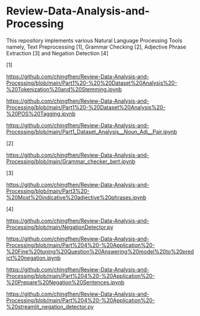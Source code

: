 # Review-Data-Analysis-and-Processing

This repository implements various Natural Language Processing Tools namely, Text Preprocessing [1], Grammar Checking [2], Adjective Phrase Extraction [3] and Negation Detection [4] 

[1] 

https://github.com/chingfhen/Review-Data-Analysis-and-Processing/blob/main/Part1%20-%20%20Dataset%20Analysis%20-%20Tokenization%20and%20Stemming.ipynb

https://github.com/chingfhen/Review-Data-Analysis-and-Processing/blob/main/Part1%20-%20Dataset%20Analysis%20-%20POS%20Tagging.ipynb

https://github.com/chingfhen/Review-Data-Analysis-and-Processing/blob/main/Part1_Dataset_Analysis__Noun_Adj__Pair.ipynb

[2] 

https://github.com/chingfhen/Review-Data-Analysis-and-Processing/blob/main/Grammar_checker_bert.ipynb

[3] 

https://github.com/chingfhen/Review-Data-Analysis-and-Processing/blob/main/Part3%20-%20Most%20indicative%20adjective%20phrases.ipynb

[4] 

https://github.com/chingfhen/Review-Data-Analysis-and-Processing/blob/main/NegationDetector.py

https://github.com/chingfhen/Review-Data-Analysis-and-Processing/blob/main/Part%204%20-%20Application%20-%20Fine%20tuning%20Question%20Answering%20model%20to%20predict%20negation.ipynb

https://github.com/chingfhen/Review-Data-Analysis-and-Processing/blob/main/Part%204%20-%20Application%20-%20Prepare%20Negation%20Sentences.ipynb

https://github.com/chingfhen/Review-Data-Analysis-and-Processing/blob/main/Part%204%20-%20Application%20-%20streamlit_negation_detector.py
